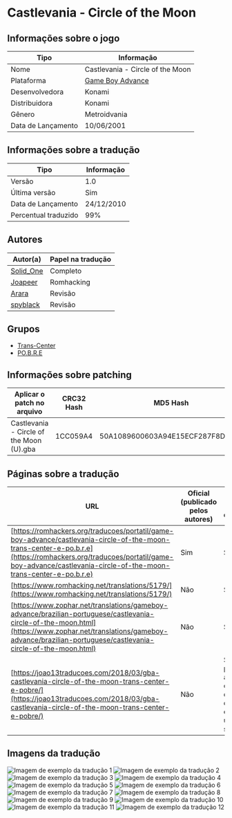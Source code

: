 # Castlevania - Circle of the Moon

## Informações sobre o jogo

| Tipo | Informação |
| ----------- | ----------- |
| Nome | Castlevania \- Circle of the Moon |
| Plataforma | [Game Boy Advance](../) |
| Desenvolvedora | Konami |
| Distribuidora | Konami |
| Gênero | Metroidvania |
| Data de Lançamento | 10/06/2001 |

## Informações sobre a tradução

| Tipo | Informação |
| ----------- | ----------- |
| Versão | 1\.0 |
| Última versão | Sim |
| Data de Lançamento | 24/12/2010 |
| Percentual traduzido | 99% |

## Autores

| Autor(a) | Papel na tradução |
| ----------- | ----------- |
| [Solid\_One](../../../autores/solid_one/) | Completo |
| [Joapeer](../../../autores/joapeer/) | Romhacking |
| [Arara](../../../autores/arara/) | Revisão |
| [spyblack](../../../autores/spyblack/) | Revisão |

## Grupos

* [Trans\-Center](../../../grupos/trans-center/)
* [PO\.B\.R\.E](../../../grupos/pobre/)

## Informações sobre patching

| Aplicar o patch no arquivo | CRC32 Hash | MD5 Hash |
| ----------- | ----------- | ----------- |
| Castlevania \- Circle of the Moon \(U\)\.gba | 1CC059A4 | 50A1089600603A94E15ECF287F8D5A1F |

## Páginas sobre a tradução

| URL | Oficial (publicado pelos autores) | Possuí link de download |
| ----------- | ----------- | ----------- |
| [https://romhackers.org/traducoes/portatil/game-boy-advance/castlevania-circle-of-the-moon-trans-center-e-po.b.r.e](https://romhackers.org/traducoes/portatil/game-boy-advance/castlevania-circle-of-the-moon-trans-center-e-po.b.r.e) | Sim | Sim |
| [https://www.romhacking.net/translations/5179/](https://www.romhacking.net/translations/5179/) | Não | Sim |
| [https://www.zophar.net/translations/gameboy-advance/brazilian-portuguese/castlevania-circle-of-the-moon.html](https://www.zophar.net/translations/gameboy-advance/brazilian-portuguese/castlevania-circle-of-the-moon.html) | Não | Sim |
| [https://joao13traducoes.com/2018/03/gba-castlevania-circle-of-the-moon-trans-center-e-pobre/](https://joao13traducoes.com/2018/03/gba-castlevania-circle-of-the-moon-trans-center-e-pobre/) | Não | Sim, porém o arquivo ou página de download exige uma senha |

## Imagens da tradução

![Imagem de exemplo da tradução 1](1.png)
![Imagem de exemplo da tradução 2](10.png)
![Imagem de exemplo da tradução 3](11.png)
![Imagem de exemplo da tradução 4](12.png)
![Imagem de exemplo da tradução 5](2.png)
![Imagem de exemplo da tradução 6](3.png)
![Imagem de exemplo da tradução 7](4.png)
![Imagem de exemplo da tradução 8](5.png)
![Imagem de exemplo da tradução 9](6.png)
![Imagem de exemplo da tradução 10](7.png)
![Imagem de exemplo da tradução 11](8.png)
![Imagem de exemplo da tradução 12](9.png)